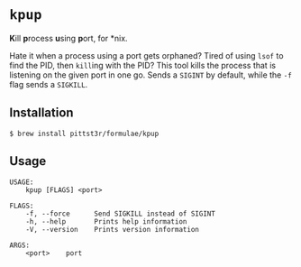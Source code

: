 # `kpup`

**K**ill **p**rocess **u**sing **p**ort, for *nix.

Hate it when a process using a port gets orphaned? Tired of using `lsof` to find
the PID, then `kill`ing with the PID? This tool kills the process that is
listening on the given port in one go. Sends a `SIGINT` by default, while the
`-f` flag sends a `SIGKILL`.

## Installation

```
$ brew install pittst3r/formulae/kpup
```

## Usage

```
USAGE:
    kpup [FLAGS] <port>

FLAGS:
    -f, --force      Send SIGKILL instead of SIGINT
    -h, --help       Prints help information
    -V, --version    Prints version information

ARGS:
    <port>    port
```
